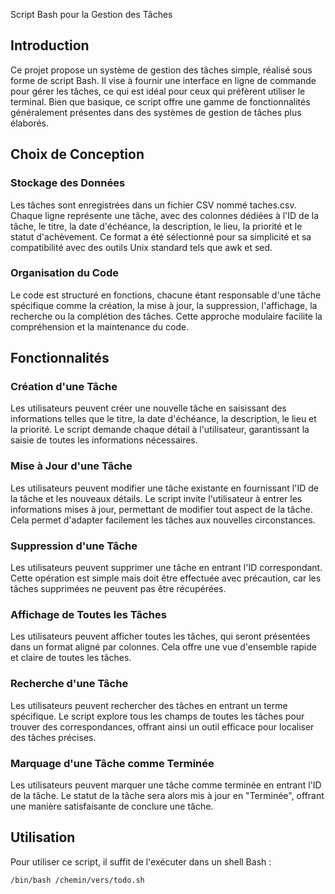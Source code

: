 Script Bash pour la Gestion des Tâches

## Introduction
Ce projet propose un système de gestion des tâches simple, réalisé sous forme de script Bash. Il vise à fournir une interface en ligne de commande pour gérer les tâches, ce qui est idéal pour ceux qui préfèrent utiliser le terminal. Bien que basique, ce script offre une gamme de fonctionnalités généralement présentes dans des systèmes de gestion de tâches plus élaborés.

## Choix de Conception

### Stockage des Données
Les tâches sont enregistrées dans un fichier CSV nommé taches.csv. Chaque ligne représente une tâche, avec des colonnes dédiées à l'ID de la tâche, le titre, la date d'échéance, la description, le lieu, la priorité et le statut d'achèvement. Ce format a été sélectionné pour sa simplicité et sa compatibilité avec des outils Unix standard tels que awk et sed.

### Organisation du Code
Le code est structuré en fonctions, chacune étant responsable d'une tâche spécifique comme la création, la mise à jour, la suppression, l'affichage, la recherche ou la complétion des tâches. Cette approche modulaire facilite la compréhension et la maintenance du code.

## Fonctionnalités

### Création d'une Tâche
Les utilisateurs peuvent créer une nouvelle tâche en saisissant des informations telles que le titre, la date d'échéance, la description, le lieu et la priorité. Le script demande chaque détail à l'utilisateur, garantissant la saisie de toutes les informations nécessaires.

### Mise à Jour d'une Tâche
Les utilisateurs peuvent modifier une tâche existante en fournissant l'ID de la tâche et les nouveaux détails. Le script invite l'utilisateur à entrer les informations mises à jour, permettant de modifier tout aspect de la tâche. Cela permet d'adapter facilement les tâches aux nouvelles circonstances.

### Suppression d'une Tâche
Les utilisateurs peuvent supprimer une tâche en entrant l'ID correspondant. Cette opération est simple mais doit être effectuée avec précaution, car les tâches supprimées ne peuvent pas être récupérées.

### Affichage de Toutes les Tâches
Les utilisateurs peuvent afficher toutes les tâches, qui seront présentées dans un format aligné par colonnes. Cela offre une vue d'ensemble rapide et claire de toutes les tâches.

### Recherche d'une Tâche
Les utilisateurs peuvent rechercher des tâches en entrant un terme spécifique. Le script explore tous les champs de toutes les tâches pour trouver des correspondances, offrant ainsi un outil efficace pour localiser des tâches précises.

### Marquage d'une Tâche comme Terminée
Les utilisateurs peuvent marquer une tâche comme terminée en entrant l'ID de la tâche. Le statut de la tâche sera alors mis à jour en "Terminée", offrant une manière satisfaisante de conclure une tâche.

## Utilisation
Pour utiliser ce script, il suffit de l'exécuter dans un shell Bash :

```bash
/bin/bash /chemin/vers/todo.sh 
